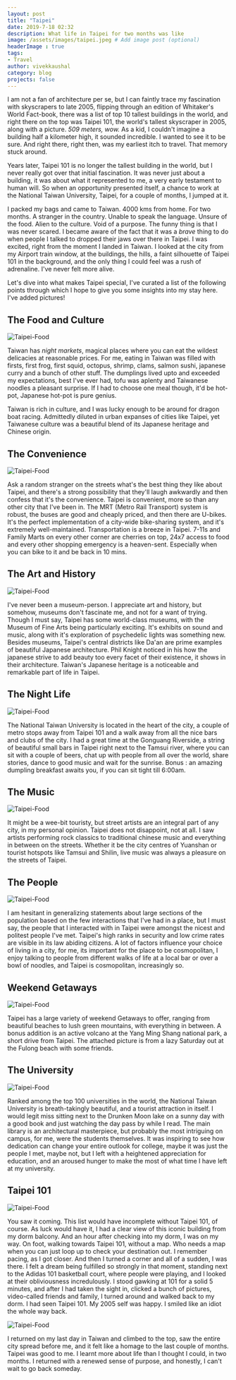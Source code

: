 ```yaml
---
layout: post
title: "Taipei"
date: 2019-7-18 02:32
description: What life in Taipei for two months was like
image: /assets/images/taipei.jpeg # Add image post (optional)
headerImage : true
tags:
- Travel
author: vivekkaushal
category: blog
projects: false
---
```


I am not a fan of architecture per se, but I can faintly trace my fascination with skyscrapers to late 2005, flipping through an edition of Whitaker's World Fact-book, there was a list of top 10 tallest buildings in the world, and right there on the top was Taipei 101, the world's tallest skyscraper in 2005, along with a picture. *509 meters, wow.* As a kid, I couldn't imagine a building half a kilometer high, it sounded incredible. I wanted to see it to be sure. And right there, right then, was my earliest itch to travel. That memory stuck around.

Years later, Taipei 101 is no longer the tallest building in the world, but I never really got over that initial fascination. It was never just about a building, it was about what it represented to me, a very early testament to human will. So when an opportunity presented itself, a chance to work at the National Taiwan University, Taipei, for a couple of months, I jumped at it.

I packed my bags and came to Taiwan. 4000 kms from home. For two months. A stranger in the country. Unable to speak the language. Unsure of the food. Alien to the culture. Void of a purpose. The funny thing is that I was never scared. I became aware of the fact that it was a *brave* thing to do when people I talked to dropped their jaws over there in Taipei. I was excited, right from the moment I landed in Taiwan. I looked at the city from my Airport train window, at the buildings, the hills, a faint silhouette of Taipei 101 in the background, and the only thing I could feel was a rush of adrenaline. I've never felt more alive.

Let's dive into what makes Taipei special, I've curated a list of the following points through which I hope to give you some insights into my stay here. I've added pictures!  

## The Food and Culture

![Taipei-Food]({{site.url}}/assets/images/taipei_food.jpg)

Taiwan has *night markets*, magical places where you can eat the wildest delicacies at reasonable prices. For me, eating in Taiwan was filled with firsts, first frog, first squid, octopus, shrimp, clams, salmon sushi, japanese curry and a bunch of other stuff. The dumplings lived upto and exceeded my expectations, best I've ever had, tofu was aplenty and Taiwanese noodles a pleasant surprise. If I had to choose one meal though, it'd be hot-pot, Japanese hot-pot is pure genius. 

Taiwan is rich in culture, and I was lucky enough to be around for dragon boat racing. Admittedly diluted in urban expanses of cities like Taipei, yet Taiwanese culture was a beautiful blend of its Japanese heritage and Chinese origin.

## The Convenience

![Taipei-Food]({{site.url}}/assets/images/taipei_ubike.jpg)

Ask a random stranger on the streets what's the best thing they like about Taipei, and there's a strong possibility that they'll laugh awkwardly and then confess that it's the convenience. Taipei is convenient, more so than any other city that I've been in. The MRT (Metro Rail Transport) system is robust, the buses are good and cheaply priced, and then there are U-bikes. It's the perfect implementation of a city-wide bike-sharing system, and it's extremely well-maintained. Transportation is a breeze in Taipei. 7-11s and Family Marts on every other corner are cherries on top, 24x7 access to food and every other shopping emergency is a heaven-sent. Especially when you can bike to it and be back in 10 mins.

## The Art and History

![Taipei-Food]({{site.url}}/assets/images/taipei_art.jpg)

I've never been a museum-person. I appreciate art and history, but somehow, museums don't fascinate me, and not for a want of trying. Though I must say, Taipei has some world-class museums, with the Museum of Fine Arts being particularly exciting. It's exhibits on sound and music, along with it's exploration of psychedelic lights was something new. Besides museums, Taipei's central districts like Da'an are prime examples of beautiful Japanese architecture. Phil Knight noticed in his how the japanese strive to add beauty too every facet of their existence, it shows in their architecture. Taiwan's Japanese heritage is a noticeable and remarkable part of life in Taipei.

## The Night Life

![Taipei-Food]({{site.url}}/assets/images/taipei_nightlife.jpg)

The National Taiwan University is located in the heart of the city, a couple of metro stops away from Taipei 101 and a walk away from all the nice bars and clubs of the city. I had a great time at the Gonguang Riverside, a string of beautiful small bars in Taipei right next to the Tamsui river, where you can sit with a couple of beers, chat up with people from all over the world, share stories, dance to good music and wait for the sunrise. Bonus : an amazing dumpling breakfast awaits you, if you can sit tight till 6:00am.

## The Music

![Taipei-Food]({{site.url}}/assets/images/taipei_music.png)

It might be a wee-bit touristy, but street artists are an integral part of any city, in my personal opinion. Taipei does not disappoint, not at all. I saw artists performing rock classics to traditional chinese music and everything in between on the streets. Whether it be the city centres of Yuanshan or tourist hotspots like Tamsui and Shilin, live music was always a pleasure on the streets of Taipei.

## The People

![Taipei-Food]({{site.url}}/assets/images/taipei_people.jpg)

I am hesitant in generalizing statements about large sections of the population based on the few interactions that I've had in a place, but I must say, the people that I interacted with in Taipei were amongst the nicest and politest people I've met. Taipei's high ranks in security and low crime rates are visible in its law abiding citizens. A lot of factors influence your choice of living in a city, for me, its important for the place to be cosmopolitan, I enjoy talking to people from different walks of life at a local bar or over a bowl of noodles, and Taipei is cosmopolitan, increasingly so.

## Weekend Getaways

![Taipei-Food]({{site.url}}/assets/images/taipei_fulong.jpg)

Taipei has a large variety of weekend Getaways to offer, ranging from beautiful beaches to lush green mountains, with everything in between. A bonus addition is an active volcano at the Yang Ming Shang national park, a short drive from Taipei. The attached picture is from a lazy Saturday out at the Fulong beach with some friends. 

## The University

![Taipei-Food]({{site.url}}/assets/images/taipei_ntu.jpg)

Ranked among the top 100 universities in the world, the National Taiwan University is breath-takingly beautiful, and a tourist attraction in itself. I would legit miss sitting next to the Drunken Moon lake on a sunny day with a good book and just watching the day pass by while I read. The main library is an architectural masterpiece, but probably the most intriguing on campus, for me, were the students themselves. It was inspiring to see how dedication can change your entire outlook for college, maybe it was just the people I met, maybe not, but I left with a heightened appreciation for education, and an aroused hunger to make the most of what time I have left at my university.

## Taipei 101

![Taipei-Food]({{site.url}}/assets/images/taipei_101.jpg)

You saw it coming. This list would have incomplete without Taipei 101, of course. As luck would have it, I had a clear view of this iconic building from my dorm balcony. And an hour after checking into my dorm, I was on my way. On foot, walking towards Taipei 101, without a map. Who needs a map when you can just loop up to check your destination out. I remember pacing, as I got closer. And then I turned a corner and all of a sudden, I was there. I felt a dream being fulfilled so strongly in that moment, standing next to the Adidas 101 basketball court, where people were playing, and I looked at their obliviousness incredulously. I stood gawking at 101 for a solid 5 minutes, and after I had taken the sight in, clicked a bunch of pictures, video-called friends and family, I turned around and walked back to my dorm. I had seen Taipei 101. My 2005 self was happy. I smiled like an idiot the whole way back.

![Taipei-Food]({{site.url}}/assets/images/taipei_cityscape.jpeg)

I returned on my last day in Taiwan and climbed to the top, saw the entire city spread before me, and it felt like a homage to the last couple of months. Taipei was good to me. I learnt more about life than I  thought I could, in two months. I returned with a renewed sense of purpose, and honestly, I can't wait to go back someday. 
